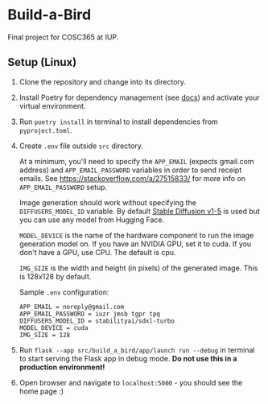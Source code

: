 # Build-a-Bird
Final project for COSC365 at IUP.

## Setup (Linux)
1. Clone the repository and change into its directory.
2. Install Poetry for dependency management (see [docs](https://python-poetry.org/docs/)) and activate your virtual environment.
3. Run `poetry install` in terminal to install dependencies from `pyproject.toml`.
4. Create `.env` file outside `src` directory. 

    At a minimum, you'll need to specify the `APP_EMAIL` (expects gmail.com address) and `APP_EMAIL_PASSWORD` variables in order to send receipt emails. See https://stackoverflow.com/a/27515833/ for more info on `APP_EMAIL_PASSWORD` setup.

    Image generation should work without specifying the `DIFFUSERS_MODEL_ID` variable. By default [Stable Diffusion v1-5](https://huggingface.co/stable-diffusion-v1-5/stable-diffusion-v1-5) is used but you can use any model from Hugging Face.

    `MODEL_DEVICE` is the name of the hardware component to run the image generation model on. If you have an NVIDIA GPU, set it to cuda. If you don't have a GPU, use CPU. The default is cpu.

    `IMG_SIZE` is the width and height (in pixels) of the generated image. This is 128x128 by default.

    Sample `.env` configuration:
    ```
    APP_EMAIL = noreply@gmail.com
    APP_EMAIL_PASSWORD = iuzr jmsb tgpr tpq
    DIFFUSERS_MODEL_ID = stabilityai/sdxl-turbo
    MODEL_DEVICE = cuda
    IMG_SIZE = 128
    ```
5. Run `flask --app src/build_a_bird/app/launch run --debug` in terminal to start serving the Flask app in debug mode. **Do not use this in a production environment!**
6. Open browser and navigate to `localhost:5000` - you should see the home page :)
